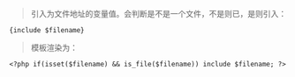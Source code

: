 > 引入为文件地址的变量值。会判断是不是一个文件，不是则已，是则引入：


```
{include $filename}
```

> 模板渲染为：


```
<?php if(isset($filename) && is_file($filename)) include $filename; ?>
```


